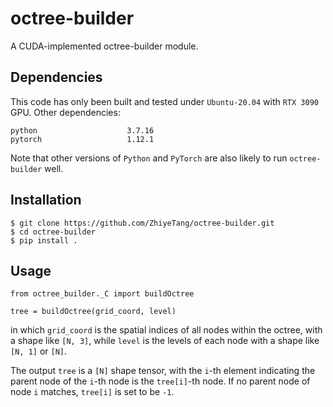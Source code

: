 # octree-builder
A CUDA-implemented octree-builder module.

## Dependencies
This code has only been built and tested under `Ubuntu-20.04` with `RTX 3090` GPU. Other dependencies:

```
python                    3.7.16
pytorch                   1.12.1
```

Note that other versions of `Python` and `PyTorch` are also likely to run `octree-builder` well.

## Installation
```
$ git clone https://github.com/ZhiyeTang/octree-builder.git
$ cd octree-builder
$ pip install .
```

## Usage
```{python}
from octree_builder._C import buildOctree

tree = buildOctree(grid_coord, level)
```

in which `grid_coord` is the spatial indices of all nodes within the octree, with a shape like `[N, 3]`, while `level` is the levels of each node with a shape like `[N, 1]` or `[N]`.

The output `tree` is a `[N]` shape tensor, with the `i`-th element indicating the parent node of the `i`-th node is the `tree[i]`-th node. If no parent node of node `i` matches, `tree[i]` is set to be `-1`.
